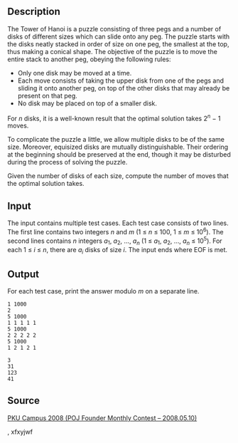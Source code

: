 <h2>Description</h2><p>The Tower of Hanoi is a puzzle consisting of three pegs and a number of disks of different sizes which can slide onto any peg. The puzzle starts with the disks neatly stacked in order of size on one peg, the smallest at the top, thus making a conical shape. The objective of the puzzle is to move the entire stack to another peg, obeying the following rules:</p><ul><li>Only one disk may be moved at a time.</li><li>Each move consists of taking the upper disk from one of the pegs and sliding it onto another peg, on top of the other disks that may already be present on that peg.</li><li>No disk may be placed on top of a smaller disk.</li></ul><p>For <i>n</i> disks, it is a well-known result that the optimal solution takes 2<sup><i>n</i></sup> − 1 moves.</p><p>To complicate the puzzle a little, we allow multiple disks to be of the same size. Moreover, equisized disks are mutually distinguishable. Their ordering at the beginning should be preserved at the end, though it may be disturbed during the process of solving the puzzle.</p><p>Given the number of disks of each size, compute the number of moves that the optimal solution takes.</p><h2>Input</h2><p>The input contains multiple test cases. Each test case consists of two lines. The first line contains two integers <i>n</i> and <i>m</i> (1 ≤ <i>n</i> ≤ 100, 1 ≤ <i>m</i> ≤ 10<sup>6</sup>). The second lines contains <i>n</i> integers <i>a</i><sub>1</sub>, <i>a</i><sub>2</sub>, …, <i>a<sub>n</sub></i> (1 ≤ <i>a</i><sub>1</sub>, <i>a</i><sub>2</sub>, …, <i>a<sub>n</sub></i> ≤ 10<sup>5</sup>). For each 1 ≤ <i>i</i> ≤ <i>n</i>, there are <i>a<sub>i</sub></i> disks of size <i>i</i>. The input ends where EOF is met.</p><h2>Output</h2><p>For each test case, print the answer modulo <i>m</i> on a separate line.</p><pre><code class="language-input1">1 1000
2
5 1000
1 1 1 1 1
5 1000
2 2 2 2 2
5 1000
1 2 1 2 1</code></pre><pre><code class="language-output1">3
31
123
41</code></pre><h2>Source</h2><a href="searchproblem?field=source&amp;key=PKU+Campus+2008+%28POJ+Founder+Monthly+Contest+%E2%80%93+2008.05.10%29">PKU Campus 2008 (POJ Founder Monthly Contest – 2008.05.10)</a><p>, xfxyjwf</p>